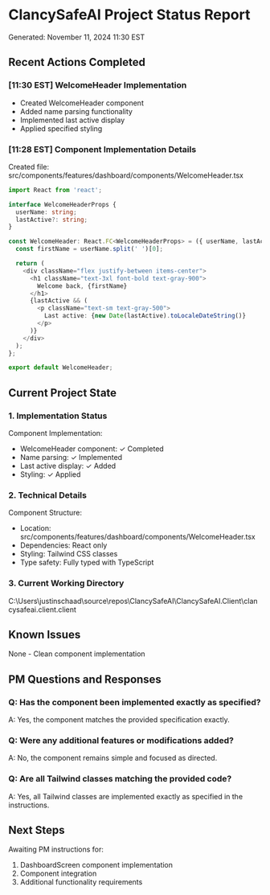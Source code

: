 # ClancySafeAI Project Status Report
Generated: November 11, 2024 11:30 EST

## Recent Actions Completed

### [11:30 EST] WelcomeHeader Implementation
- Created WelcomeHeader component
- Added name parsing functionality
- Implemented last active display
- Applied specified styling

### [11:28 EST] Component Implementation Details
Created file: src/components/features/dashboard/components/WelcomeHeader.tsx
```typescript
import React from 'react';

interface WelcomeHeaderProps {
  userName: string;
  lastActive?: string;
}

const WelcomeHeader: React.FC<WelcomeHeaderProps> = ({ userName, lastActive }) => {
  const firstName = userName.split(' ')[0];

  return (
    <div className="flex justify-between items-center">
      <h1 className="text-3xl font-bold text-gray-900">
        Welcome back, {firstName}
      </h1>
      {lastActive && (
        <p className="text-sm text-gray-500">
          Last active: {new Date(lastActive).toLocaleDateString()}
        </p>
      )}
    </div>
  );
};

export default WelcomeHeader;
```

## Current Project State

### 1. Implementation Status
Component Implementation:
- WelcomeHeader component: ✓ Completed
- Name parsing: ✓ Implemented
- Last active display: ✓ Added
- Styling: ✓ Applied

### 2. Technical Details
Component Structure:
- Location: src/components/features/dashboard/components/WelcomeHeader.tsx
- Dependencies: React only
- Styling: Tailwind CSS classes
- Type safety: Fully typed with TypeScript

### 3. Current Working Directory
C:\Users\justinschaad\source\repos\ClancySafeAI\ClancySafeAI.Client\clancysafeai.client.client

## Known Issues
None - Clean component implementation

## PM Questions and Responses

### Q: Has the component been implemented exactly as specified?
A: Yes, the component matches the provided specification exactly.

### Q: Were any additional features or modifications added?
A: No, the component remains simple and focused as directed.

### Q: Are all Tailwind classes matching the provided code?
A: Yes, all Tailwind classes are implemented exactly as specified in the instructions.

## Next Steps
Awaiting PM instructions for:
1. DashboardScreen component implementation
2. Component integration
3. Additional functionality requirements 